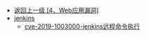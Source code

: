 - [返回上一级 [4、Web应用漏洞]](/4、Web应用漏洞)
- [jenkins](/4、Web应用漏洞/jenkins/)
  - [cve-2019-1003000-jenkins远程命令执行](/4、Web应用漏洞/jenkins/cve-2019-1003000-jenkins远程命令执行.md)

